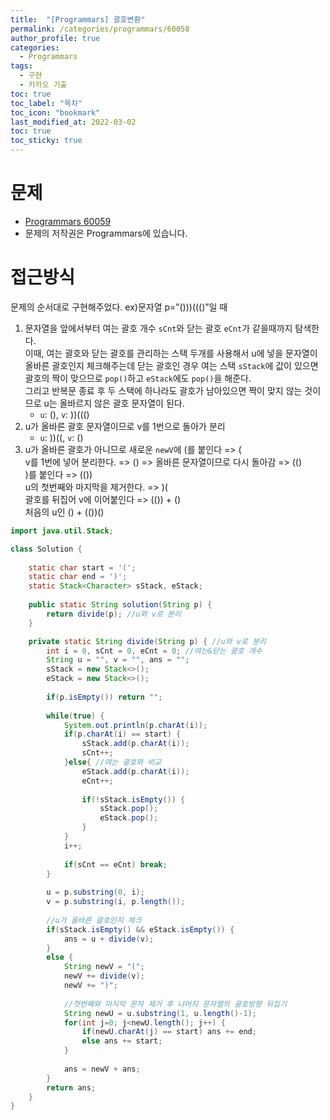 ```yaml
---
title:  "[Programmars] 괄호변환"
permalink: /categories/programmars/60058
author_profile: true
categories:
  - Programmars
tags:
  - 구현
  - 카카오 기출
toc: true
toc_label: "목차"
toc_icon: "bookmark"
last_modified_at: 2022-03-02
toc: true
toc_sticky: true
---
```


# 문제  
- [Programmars 60059](https://programmers.co.kr/learn/courses/30/lessons/60058)  
- 문제의 저작권은 Programmars에 있습니다.  


# 접근방식    
문제의 순서대로 구현해주었다. ex)문자열 p=”()))((()”일 때  

1. 문자열을 앞에서부터 여는 괄호 개수 `sCnt`와 닫는 괄호 `eCnt`가  같을때까지 탐색한다.  
이때, 여는 괄호와 닫는 괄호를 관리하는 스택 두개를 사용해서 u에 넣을 문자열이 올바른 괄호인지 체크해주는데 닫는 괄호인 경우 여는 스택 `sStack`에 값이 있으면 괄호의 짝이 맞으므로 `pop()`하고 `eStack`에도 `pop()`을 해준다.  
그리고 반복문 종료 후 두 스택에 하나라도 괄호가 남아있으면 짝이 맞지 않는 것이므로 u는 올바르지 않은 괄호 문자열이 된다.  
    - `u`: (), `v`: ))((()  
2. u가 올바른 괄호 문자열이므로 v를 1번으로 돌아가 분리  
    - `u`: ))((, `v`: ()  
3. u가 올바른 괄호가 아니므로 새로운 `newV`에 (를 붙인다 => (  
v를 1번에 넣어 분리한다. => () => 올바른 문자열이므로 다시 돌아감 => (()  
)를 붙인다 => (())  
u의 첫번째와 마지막을 제거한다. => )(  
괄호를 뒤집어 v에 이어붙인다 => (()) + ()  
처음의 u인 () + (())()  

```java  
import java.util.Stack;

class Solution {
    
    static char start = '(';
	static char end = ')';
	static Stack<Character> sStack, eStack;
    
    public static String solution(String p) {
        return divide(p); //u와 v로 분리
    }

	private static String divide(String p) { //u와 v로 분리
		int i = 0, sCnt = 0, eCnt = 0; //여는&닫는 괄호 개수
		String u = "", v = "", ans = "";
		sStack = new Stack<>();
		eStack = new Stack<>();
		
		if(p.isEmpty()) return "";
		
		while(true) {
			System.out.println(p.charAt(i));
			if(p.charAt(i) == start) {
				sStack.add(p.charAt(i));
				sCnt++;
			}else{ //여는 괄호와 비교
				eStack.add(p.charAt(i));
				eCnt++;
				
				if(!sStack.isEmpty()) {
					sStack.pop();
					eStack.pop();
				}
			}
			i++;
			
			if(sCnt == eCnt) break;
		}
		
		u = p.substring(0, i);
		v = p.substring(i, p.length());
		
		//u가 올바른 괄호인지 체크
		if(sStack.isEmpty() && eStack.isEmpty()) {
			ans = u + divide(v);
		}
		else {
			String newV = "(";
		    newV += divide(v);
			newV += ")";
			
			//첫번째와 마지막 문자 제거 후 나머지 문자열의 괄호방향 뒤집기
			String newU = u.substring(1, u.length()-1);
			for(int j=0; j<newU.length(); j++) {
				if(newU.charAt(j) == start) ans += end;
				else ans += start;
			}
			
			ans = newV + ans;
		}
		return ans;
	}
}
```  